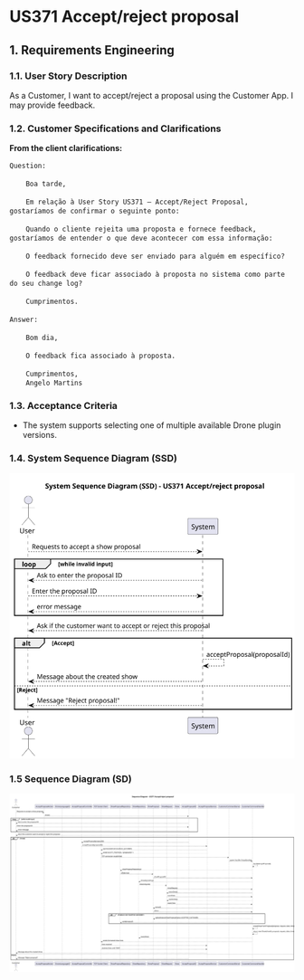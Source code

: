 # US371  Accept/reject proposal

## 1. Requirements Engineering

### 1.1. User Story Description

As a Customer, I want to accept/reject a proposal using the Customer App. I may provide feedback.

### 1.2. Customer Specifications and Clarifications

**From the client clarifications:**

    Question:
        
        Boa tarde,
        
        Em relação à User Story US371 – Accept/Reject Proposal, gostaríamos de confirmar o seguinte ponto:
        
        Quando o cliente rejeita uma proposta e fornece feedback, gostaríamos de entender o que deve acontecer com essa informação:
        
        O feedback fornecido deve ser enviado para alguém em específico?
        
        O feedback deve ficar associado à proposta no sistema como parte do seu change log?

        Cumprimentos.

    Answer:

        Bom dia,
        
        O feedback fica associado à proposta.
        
        Cumprimentos,
        Angelo Martins


### 1.3. Acceptance Criteria

- The system supports selecting one of multiple available Drone plugin versions.

### 1.4. System Sequence Diagram (SSD)

![System Sequence Diagram -](system-sequence-diagram.svg)

### 1.5 Sequence Diagram (SD)

![System Sequence Diagram -](sequence-diagram.svg)


